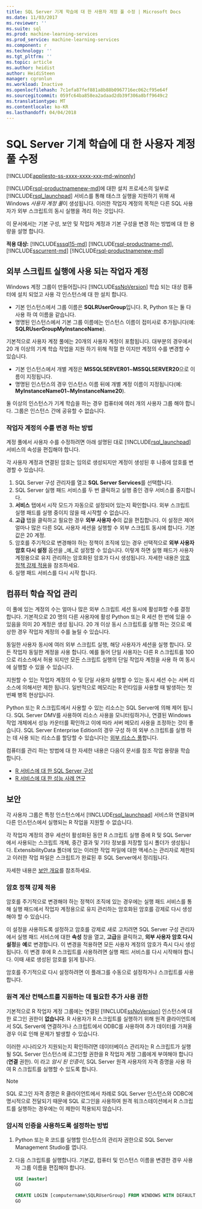```yaml
---
title: SQL Server 기계 학습에 대 한 사용자 계정 풀 수정 | Microsoft Docs
ms.date: 11/03/2017
ms.reviewer: ''
ms.suite: sql
ms.prod: machine-learning-services
ms.prod_service: machine-learning-services
ms.component: r
ms.technology: ''
ms.tgt_pltfrm: ''
ms.topic: article
ms.author: heidist
author: HeidiSteen
manager: cgronlun
ms.workload: Inactive
ms.openlocfilehash: 7c1efa87fef881a8b88b0967716ec062cf95e64f
ms.sourcegitcommit: 059fc64ba858ea2adaad2db39f306a8bff9649c2
ms.translationtype: MT
ms.contentlocale: ko-KR
ms.lasthandoff: 04/04/2018
---
```

# <a name="modify-the-user-account-pool-for-sql-server-machine-learning"></a>SQL Server 기계 학습에 대 한 사용자 계정 풀 수정
[!INCLUDE[appliesto-ss-xxxx-xxxx-xxx-md-winonly](../../includes/appliesto-ss-xxxx-xxxx-xxx-md-winonly.md)]

[!INCLUDE[rsql-productnamenew-md](../../includes/rsql-productnamenew-md.md)]에 대한 설치 프로세스의 일부로 [!INCLUDE[rsql_launchpad](../../includes/rsql-launchpad-md.md)] 서비스를 통해 태스크 실행을 지원하기 위해 새 Windows *사용자 계정 풀*이 생성됩니다. 이러한 작업자 계정의 목적은 다른 SQL 사용자가 외부 스크립트의 동시 실행을 격리 하는 것입니다.

이 문서에서는 기본 구성, 보안 및 작업자 계정과 기본 구성을 변경 하는 방법에 대 한 용량을 설명 합니다.

**적용 대상:** [!INCLUDE[sssql15-md](../../includes/sssql15-md.md)] [!INCLUDE[rsql-productname-md](../../includes/rsql-productname-md.md)], [!INCLUDE[sscurrent-md](../../includes/sscurrent-md.md)] [!INCLUDE[rsql-productnamenew-md](../../includes/rsql-productnamenew-md.md)]

## <a name="worker-accounts-used-for-external-script-execution"></a>외부 스크립트 실행에 사용 되는 작업자 계정

Windows 계정 그룹이 만들어집니다 [!INCLUDE[ssNoVersion](../../includes/ssnoversion-md.md)] 학습 되는 대상 컴퓨터에 설치 되었고 사용 각 인스턴스에 대 한 설치 합니다.

-   기본 인스턴스에서 그룹 이름은 **SQLRUserGroup**입니다. R, Python 또는 둘 다 사용 하 여 이름을 같습니다.
-   명명된 인스턴스에서 기본 그룹 이름에는 인스턴스 이름이 접미사로 추가됩니다(예: **SQLRUserGroupMyInstanceName**).

기본적으로 사용자 계정 풀에는 20개의 사용자 계정이 포함됩니다. 대부분의 경우에서 20 개 이상의 기계 학습 작업을 지원 하기 위해 적절 한 이지만 계정의 수를 변경할 수 있습니다.
-  기본 인스턴스에서 개별 계정은 **MSSQLSERVER01**~**MSSQLSERVER20**으로 이름이 지정됩니다.
-   명명된 인스턴스의 경우 인스턴스 이름 뒤에 개별 계정 이름이 지정됩니다(예: **MyInstanceName01**~**MyInstanceName20**).

둘 이상의 인스턴스가 기계 학습을 하는 경우 컴퓨터에 여러 개의 사용자 그룹 해야 합니다. 그룹은 인스턴스 간에 공유할 수 없습니다.

### <a name = "HowToChangeGroup"> </a>작업자 계정의 수를 변경 하는 방법

계정 풀에서 사용자 수를 수정하려면 아래 설명된 대로 [!INCLUDE[rsql_launchpad](../../includes/rsql-launchpad-md.md)] 서비스의 속성을 편집해야 합니다.

각 사용자 계정과 연결된 암호는 임의로 생성되지만 계정이 생성된 후 나중에 암호를 변경할 수 있습니다.

1. SQL Server 구성 관리자를 열고 **SQL Server Services**를 선택합니다.
2. SQL Server 실행 패드 서비스를 두 번 클릭하고 실행 중인 경우 서비스를 중지합니다.
3.  **서비스** 탭에서 시작 모드가 자동으로 설정되어 있는지 확인합니다. 외부 스크립트 실행 패드를 실행 중이지 않을 때 시작할 수 없습니다.
4.  **고급** 탭을 클릭하고 필요한 경우 **외부 사용자 수**의 값을 편집합니다. 이 설정은 제어 얼마나 많은 다른 SQL 사용자 세션을 실행할 수 외부 스크립트 동시에 합니다. 기본값은 20 계정.
5. 암호를 주기적으로 변경해야 하는 정책이 조직에 있는 경우 선택적으로 **외부 사용자 암호 다시 설정** 옵션을 _예_로 설정할 수 있습니다. 이렇게 하면 실행 패드가 사용자 계정용으로 유지 관리하는 암호화된 암호가 다시 생성됩니다. 자세한 내용은 [암호 정책 강제 적용](#bkmk_EnforcePolicy)을 참조하세요.
6.  실행 패드 서비스를 다시 시작 합니다.

## <a name="managing-machine-learning-workloads"></a>컴퓨터 학습 작업 관리

이 풀에 있는 계정의 수는 얼마나 많은 외부 스크립트 세션 동시에 활성화할 수를 결정 합니다.  기본적으로 20 명의 다른 사용자에 활성 Python 또는 R 세션 한 번에 있을 수 있음을 의미 20 계정은 생성 됩니다. 20 개 이상 동시 스크립트를 실행 하는 것으로 예상한 경우 작업자 계정의 수를 늘릴 수 있습니다.

동일한 사용자 동시에 여러 외부 스크립트 실행, 해당 사용자가 세션을 실행 합니다. 모든 작업자 동일한 계정을 사용 합니다. 예를 들어 단일 사용자는 다른 R 스크립트를 100으로 리소스에서 허용 되지만 모든 스크립트 실행의 단일 작업자 계정을 사용 하 여 동시에 실행할 수 있을 수 있습니다.

지원할 수 있는 작업자 계정의 수 및 단일 사용자 실행할 수 있는 동시 세션 수는 서버 리소스에 의해서만 제한 됩니다. 일반적으로 메모리는 R 런타임을 사용할 때 발생하는 첫 번째 병목 현상입니다.

Python 또는 R 스크립트에서 사용할 수 있는 리소스는 SQL Server에 의해 제어 됩니다. SQL Server DMV를 사용하여 리소스 사용을 모니터링하거나, 연결된 Windows 작업 개체에서 성능 카운터를 확인하고 이에 따라 서버 메모리 사용을 조정하는 것이 좋습니다. SQL Server Enterprise Edition의 경우 구성 하 여 외부 스크립트를 실행 하는 데 사용 되는 리소스를 할당할 수 있습니다는 [외부 리소스 풀](../../advanced-analytics/r-services/how-to-create-a-resource-pool-for-r.md)합니다.

컴퓨터를 관리 하는 방법에 대 한 자세한 내용은 다음이 문서를 참조 작업 용량을 학습 합니다.

- [R 서비스에 대 한 SQL Server 구성](../../advanced-analytics/r/sql-server-configuration-r-services.md)
-  [R 서비스에 대 한 성능 사례 연구](../../advanced-analytics/r/performance-case-study-r-services.md)

## <a name="security"></a>보안

각 사용자 그룹은 특정 인스턴스에서 [!INCLUDE[rsql_launchpad](../../includes/rsql-launchpad-md.md)] 서비스와 연결되며 다른 인스턴스에서 실행되는 R 작업을 지원할 수 없습니다.

각 작업자 계정의 경우 세션이 활성화된 동안 R 스크립트 실행 중에 R 및 SQL Server에서 사용되는 스크립트 개체, 중간 결과 및 기타 정보를 저장할 임시 폴더가 생성됩니다. ExtensibilityData 폴더에 있는 이러한 작업 파일에 대한 액세스는 관리자로 제한되고 이러한 작업 파일은 스크립트가 완료된 후 SQL Server에서 정리됩니다. 

자세한 내용은 [보안 개요](../../advanced-analytics/r-services/security-overview-sql-server-r.md)를 참조하세요.

### <a name="bkmk_EnforcePolicy"></a>암호 정책 강제 적용

암호를 주기적으로 변경해야 하는 정책이 조직에 있는 경우에는 실행 패드 서비스를 통해 실행 패드에서 작업자 계정용으로 유지 관리하는 암호화된 암호를 강제로 다시 생성해야 할 수 있습니다.  

이 설정을 사용하도록 설정하고 암호를 강제로 새로 고치려면 SQL Server 구성 관리자에서 실행 패드 서비스에 대한 **속성** 창을 열고, **고급**을 클릭하고, **외부 사용자 암호 다시 설정**을 **예**로 변경합니다. 이 변경을 적용하면 모든 사용자 계정의 암호가 즉시 다시 생성됩니다. 이 변경 후에 R 스크립트를 사용하려면 실행 패드 서비스를 다시 시작해야 합니다. 이때 새로 생성된 암호를 읽게 됩니다. 

암호를 주기적으로 다시 설정하려면 이 플래그를 수동으로 설정하거나 스크립트를 사용합니다.

### <a name="additional-permission-required-to-support-remote-compute-contexts"></a>원격 계산 컨텍스트를 지원하는 데 필요한 추가 사용 권한

기본적으로 R 작업자 계정 그룹에는 연결된 [!INCLUDE[ssNoVersion](../../includes/ssnoversion-md.md)] 인스턴스에 대한 로그인 권한이 **없습니다**. R 사용자가 R 스크립트를 실행하기 위해 원격 클라이언트에서 SQL Server에 연결하거나 스크립트에서 ODBC를 사용하여 추가 데이터를 가져올 경우 이로 인해 문제가 발생할 수 있습니다. 

이러한 시나리오가 지원되는지 확인하려면 데이터베이스 관리자는 R 스크립트가 실행될 SQL Server 인스턴스에 로그인할 권한을 R 작업자 계정 그룹에게 부여해야 합니다(**연결** 권한). 이 라고 *암시 된 인증이*, SQL Server 원격 사용자의 자격 증명을 사용 하 여 R 스크립트를 실행할 수 있도록 합니다.

> [!NOTE]
> SQL 로그인 자격 증명은 R 클라이언트에서 차례로 SQL Server 인스턴스와 ODBC에 명시적으로 전달되기 때문에 SQL 로그인을 사용하여 원격 워크스테이션에서 R 스크립트를 실행하는 경우에는 이 제한이 적용되지 않습니다.


### <a name="how-to-enable-implied-authentication"></a>암시적 인증을 사용하도록 설정하는 방법

1. Python 또는 R 코드를 실행할 인스턴스의 관리자 권한으로 SQL Server Management Studio를 엽니다.

2. 다음 스크립트를 실행합니다. 기본값, 컴퓨터 및 인스턴스 이름을 변경한 경우 사용자 그룹 이름을 편집해야 합니다.

    ```sql
    USE [master]
    GO
    
    CREATE LOGIN [computername\SQLRUserGroup] FROM WINDOWS WITH DEFAULT_DATABASE=[master], DEFAULT_LANGUAGE=[language]
    GO
    ````

